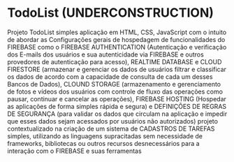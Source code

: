 # TodoList (UNDERCONSTRUCTION)
Projeto TodoList simples aplicação em HTML,
CSS, JavaScript com o intuito de abordar as
Configurações gerais de hospedagem de funcionalidades
do FIREBASE como o FIREBASE AUTHENTICATION (Autenticação e
verificação dos E-mails dos usuários e sua autenticidade via
FIREBASE e outros provedores de autenticação para acesso),
REALTIME DATABASE e CLOUD FIRESTORE (armazenar e gerenciar os
dados de usuários filtrar e classificar os dados de acordo com
a capacidade de consulta de cada um desses Bancos de Dados),
CLOUND STORAGE (armazenamento e gerenciamento de fotos e vídeos
dos usuários com controle de fluxo das operações como pausar,
continuar e cancelar as operações), FIREBASE HOSTING (Hospedar
as aplicações de forma simples rápida e segura) e DEFINIÇÕES DE
REGRAS DE SEGURANÇA (para validar os dados que circulam na aplicação
e impedir que esses dados sejam acessados por usuários não
autorizados) projeto contextualizado na criação de um sistema de
CADASTROS DE TAREFAS simples, utilizando as linguagens supracitadas
sem necessidade de frameworks, bibliotecas ou outros recursos
desnecessários para a interação com o FIREBASE e suas ferramentas
